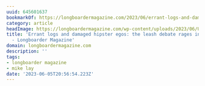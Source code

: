 ```yaml
---
uuid: 645601637
bookmarkOf: https://longboardermagazine.com/2023/06/errant-logs-and-damaged-hipster-egos-the-leash-debate-rages-in-byron-bay/
category: article
headImage: https://longboardermagazine.com/wp-content/uploads/2023/06/Untitled-design-2-1024x512.png
title: 'Errant logs and damaged hipster egos: the leash debate rages in Byron Bay
  - Longboarder Magazine'
domain: longboardermagazine.com
description: ''
tags:
- longboarder magazine
- mike lay
date: '2023-06-05T20:56:54.223Z'
---
```



